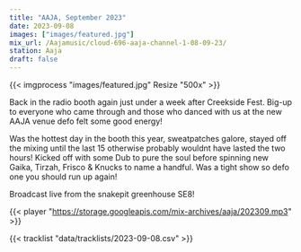 ```yaml
---
title: "AAJA, September 2023"
date: 2023-09-08
images: ["images/featured.jpg"]
mix_url: /Aajamusic/cloud-696-aaja-channel-1-08-09-23/
station: Aaja
draft: false
---
```


{{< imgprocess "images/featured.jpg" Resize "500x" >}}

Back in the radio booth again just under a week after Creekside Fest. Big-up to everyone who came through and those
who danced with us at the new AAJA venue defo felt some good energy!

Was the hottest day in the booth this year, sweatpatches galore, stayed off the mixing until the last 15 otherwise 
probably wouldnt have lasted the two hours! Kicked off with some Dub to pure the soul before spinning new Gaika, Tirzah, Frisco & Knucks to name a handful. Was a tight show so defo one you should run up again!

Broadcast live from the snakepit greenhouse SE8!

{{< player "https://storage.googleapis.com/mix-archives/aaja/202309.mp3" >}}

{{< tracklist "data/tracklists/2023-09-08.csv" >}}
